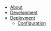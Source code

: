 - [About](/)
- [Development](/development/)
- [Deployment](/deployment/)
  - [Configuration](/deployment/configuration)
